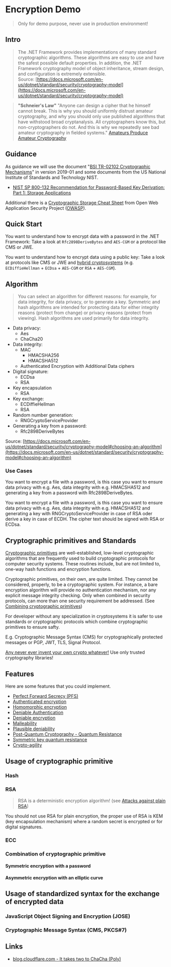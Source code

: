 # Encryption Demo

> Only for demo purpose, never use in production environment!

## Intro

> The .NET Framework provides implementations of many standard cryptographic algorithms. These algorithms are easy to use and have the safest possible default properties. In addition, the .NET Framework cryptography model of object inheritance, stream design, and configuration is extremely extensible.  
Source: [https://docs.microsoft.com/en-us/dotnet/standard/security/cryptography-model](https://docs.microsoft.com/en-us/dotnet/standard/security/cryptography-model)

> **"Schneier's Law"** "Anyone can design a cipher that he himself cannot break. This is why you should uniformly distrust amateur cryptography, and why you should only use published algorithms that have withstood broad cryptanalysis. All cryptographers know this, but non-cryptographers do not. And this is why we repeatedly see bad amateur cryptography in fielded systems."
> [Amateurs Produce Amateur Cryptography](https://www.schneier.com/blog/archives/2015/05/amateurs_produc.html)

## Guidance

As guidance we will use the document "[BSI TR-02102 Cryptographic Mechanisms](https://www.bsi.bund.de/EN/Publications/TechnicalGuidelines/tr02102/tr02102_node.html)" in version 2019-01
and some documents from the US National Institute of Standards and Technology NIST.

- [NIST SP 800-132 Recommendation for Password-Based Key Derivation: Part 1: Storage Applications](https://csrc.nist.gov/publications/detail/sp/800-132/final)

Additional there is a [Cryptographic Storage Cheat Sheet](https://owasp.org/www-project-cheat-sheets/cheatsheets/Cryptographic_Storage_Cheat_Sheet) from Open Web Application Security Project ([OWASP](https://owasp.org/)).

## Quick Start

You want to understand how to encrypt data with a password in the .NET Framework: Take a look at `Rfc2898DeriveBytes` and `AES-CGM` or a protocol like CMS or JWE.

You want to understand how to encrypt data using a public key: Take a look at protocols like CMS or JWE and [hybrid cryptosystems](https://en.wikipedia.org/wiki/Hybrid_cryptosystem) (e.g. `ECDiffieHellman` + `ECDsa` + `AES-CGM` or `RSA` + `AES-CGM`).

## Algorithm

> You can select an algorithm for different reasons: for example, for data integrity, for data privacy, or to generate a key. Symmetric and hash algorithms are intended for protecting data for either integrity reasons (protect from change) or privacy reasons (protect from viewing). Hash algorithms are used primarily for data integrity.

- Data privacy:
  - Aes
  - ChaCha20
- Data integrity:
  - MAC
    - HMACSHA256
    - HMACSHA512
  - Authenticated Encryption with Additional Data ciphers
- Digital signature:
  - ECDsa
  - RSA
- Key encapsulation
  - RSA
- Key exchange:
  - ECDiffieHellman
  - RSA
- Random number generation:
  - RNGCryptoServiceProvider
- Generating a key from a password:
  - Rfc2898DeriveBytes

Source: [https://docs.microsoft.com/en-us/dotnet/standard/security/cryptography-model#choosing-an-algorithm](https://docs.microsoft.com/en-us/dotnet/standard/security/cryptography-model#choosing-an-algorithm)

### Use Cases

You want to encrypt a file with a password, is this case you want to ensure data privacy with e.g. Aes, data integrity with e.g. HMACSHA512 and generating a key from a password with Rfc2898DeriveBytes.

You want to encrypt a file with a password, is this case you want to ensure data privacy with e.g. Aes, data integrity with e.g. HMACSHA512 and generating a key  with RNGCryptoServiceProvider in case of RSA oder derive a key in case of ECDH. The cipher text should be signed with RSA or ECDsa.

## Cryptographic primitives and Standards

[Cryptographic primitives](https://en.wikipedia.org/wiki/Cryptographic_primitive) are well-established, low-level cryptographic algorithms that are frequently used to build cryptographic protocols for computer security systems. These routines include, but are not limited to, one-way hash functions and encryption functions.

Cryptographic primitives, on their own, are quite limited. They cannot be considered, properly, to be a cryptographic system. For instance, a bare encryption algorithm will provide no authentication mechanism, nor any explicit message integrity checking. Only when combined in security protocols, can more than one security requirement be addressed. (See [Combining cryptographic primitives](https://en.wikipedia.org/wiki/Cryptographic_primitive#Combining_cryptographic_primitives))

For developer without any specialization in cryptosystems it is safer to use standards or cryptographic protocols which combine cryptographic primitives to ensure safty.

E.g. Cryptographic Message Syntax (CMS) for cryptographically protected messages or PGP, JWT, TLS, Signal Protocol.

[Any never ever invent your own crypto whatever!](https://security.stackexchange.com/questions/18197/why-shouldnt-we-roll-our-own) Use only trusted cryptography libraries!

## Features

Here are some features that you could implement.

- [Perfect Forward Secrecy (PFS)](https://en.wikipedia.org/wiki/Forward_secrecy)
- [Authenticated encryption](https://en.wikipedia.org/wiki/Authenticated_encryption)
- [Homomorphic encryption](https://en.wikipedia.org/wiki/Homomorphic_encryption)
- [Deniable Authentication](https://en.wikipedia.org/wiki/Deniable_authentication)
- [Deniable encryption](https://en.wikipedia.org/wiki/Deniable_encryption)
- [Malleability](https://en.wikipedia.org/wiki/Malleability_(cryptography))
- [Plausible deniability](https://en.wikipedia.org/wiki/Plausible_deniability)
- [Post-Quantum Cryptography - Quantum Resistance](https://en.wikipedia.org/wiki/Quantum_cryptography)
- [Symmetric key quantum resistance](https://en.wikipedia.org/wiki/Post-quantum_cryptography#Symmetric_key_quantum_resistance)
- [Crypto-agility](https://en.wikipedia.org/wiki/Crypto-agility)

## Usage of cryptographic primitive

### Hash

### RSA

> RSA is a deterministic encryption algorithm! (see [Attacks against plain RSA](https://en.wikipedia.org/wiki/RSA_(cryptosystem)#Attacks_against_plain_RSA))

You should not use RSA for plain encryption, the proper use of RSA is KEM (key encapsulation mechanism) where a random secret is encrypted or for digital signatures.

### ECC

### Combination of cryptographic primitive

#### Symmetric encryption with a password

#### Asymmetric encryption with an elliptic curve

## Usage of standardized syntax for the exchange of encrypted data

### JavaScript Object Signing and Encryption (JOSE)

### Cryptographic Message Syntax (CMS, PKCS#7)

## Links

- [blog.cloudflare.com - It takes two to ChaCha (Poly)](https://blog.cloudflare.com/it-takes-two-to-chacha-poly/)